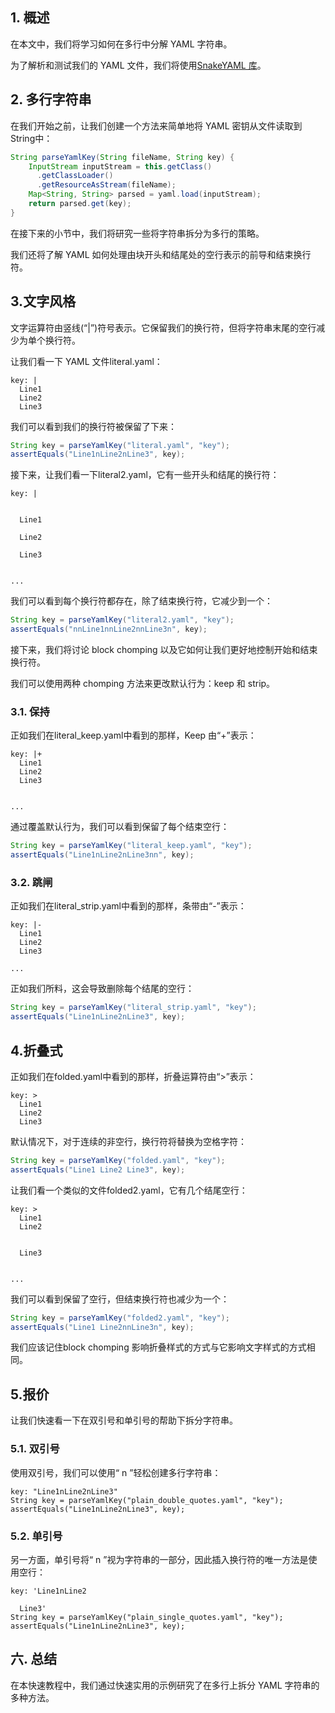 ## 1. 概述

在本文中，我们将学习如何在多行中分解 YAML 字符串。

为了解析和测试我们的 YAML 文件，我们将使用[SnakeYAML 库](https://www.baeldung.com/java-snake-yaml)。

## 2. 多行字符串

在我们开始之前，让我们创建一个方法来简单地将 YAML 密钥从文件读取到String中：

```java
String parseYamlKey(String fileName, String key) {
    InputStream inputStream = this.getClass()
      .getClassLoader()
      .getResourceAsStream(fileName);
    Map<String, String> parsed = yaml.load(inputStream);
    return parsed.get(key);
}
```

在接下来的小节中，我们将研究一些将字符串拆分为多行的策略。

我们还将了解 YAML 如何处理由块开头和结尾处的空行表示的前导和结束换行符。

## 3.文字风格

文字运算符由竖线(“|”)符号表示。它保留我们的换行符，但将字符串末尾的空行减少为单个换行符。

让我们看一下 YAML 文件literal.yaml：

```plaintext
key: |
  Line1
  Line2
  Line3
```

我们可以看到我们的换行符被保留了下来：

```java
String key = parseYamlKey("literal.yaml", "key");
assertEquals("Line1nLine2nLine3", key);
```

接下来，让我们看一下literal2.yaml，它有一些开头和结尾的换行符：

```plaintext
key: |


  Line1

  Line2

  Line3


...
```

我们可以看到每个换行符都存在，除了结束换行符，它减少到一个：

```java
String key = parseYamlKey("literal2.yaml", "key");
assertEquals("nnLine1nnLine2nnLine3n", key);
```

接下来，我们将讨论 block chomping 以及它如何让我们更好地控制开始和结束换行符。

我们可以使用两种 chomping 方法来更改默认行为：keep 和 strip。

### 3.1. 保持

正如我们在literal_keep.yaml中看到的那样，Keep 由“+”表示：

```plaintext
key: |+
  Line1
  Line2
  Line3


...
```

通过覆盖默认行为，我们可以看到保留了每个结束空行：

```java
String key = parseYamlKey("literal_keep.yaml", "key");
assertEquals("Line1nLine2nLine3nn", key);
```

### 3.2. 跳闸

正如我们在literal_strip.yaml中看到的那样，条带由“-”表示：

```plaintext
key: |-
  Line1
  Line2
  Line3

...
```

正如我们所料，这会导致删除每个结尾的空行：

```java
String key = parseYamlKey("literal_strip.yaml", "key");
assertEquals("Line1nLine2nLine3", key);
```

## 4.折叠式

正如我们在folded.yaml中看到的那样，折叠运算符由“>”表示：

```plaintext
key: >
  Line1
  Line2
  Line3
```

默认情况下，对于连续的非空行，换行符将替换为空格字符：

```java
String key = parseYamlKey("folded.yaml", "key");
assertEquals("Line1 Line2 Line3", key);
```

让我们看一个类似的文件folded2.yaml，它有几个结尾空行：

```plaintext
key: >
  Line1
  Line2


  Line3


...
```

我们可以看到保留了空行，但结束换行符也减少为一个：

```java
String key = parseYamlKey("folded2.yaml", "key");
assertEquals("Line1 Line2nnLine3n", key);
```

我们应该记住block chomping 影响折叠样式的方式与它影响文字样式的方式相同。

## 5.报价

让我们快速看一下在双引号和单引号的帮助下拆分字符串。

### 5.1. 双引号

使用双引号，我们可以使用“ n ”轻松创建多行字符串：

```plaintext
key: "Line1nLine2nLine3"
String key = parseYamlKey("plain_double_quotes.yaml", "key");
assertEquals("Line1nLine2nLine3", key);
```

### 5.2. 单引号

另一方面，单引号将“ n ”视为字符串的一部分，因此插入换行符的唯一方法是使用空行：

```plaintext
key: 'Line1nLine2

  Line3'
String key = parseYamlKey("plain_single_quotes.yaml", "key");
assertEquals("Line1nLine2nLine3", key);
```

## 六. 总结

在本快速教程中，我们通过快速实用的示例研究了在多行上拆分 YAML 字符串的多种方法。